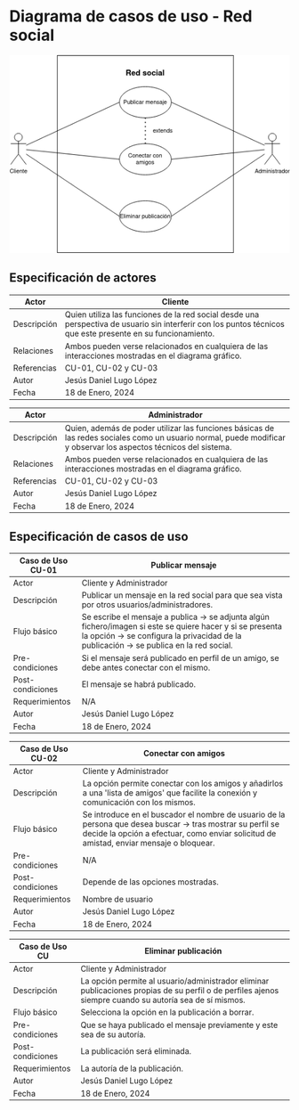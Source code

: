 # Diagrama de casos de uso - Red social

<div align=center>

![img](diagrama-red-social.drawio.png)

</div>

## Especificación de actores

|  Actor | Cliente |
|---|---|
| Descripción  | Quien utiliza las funciones de la red social desde una perspectiva de usuario sin interferir con los puntos técnicos que este presente en su funcionamiento.  |
| Relaciones | Ambos pueden verse relacionados en cualquiera de las interacciones mostradas en el diagrama gráfico.  |
| Referencias | CU-01, CU-02 y CU-03 |  
| Autor  | Jesús Daniel Lugo López |
|Fecha | 18 de Enero, 2024 |

|  Actor | Administrador |
|---|---|
| Descripción  | Quien, además de poder utilizar las funciones básicas de las redes sociales como un usuario normal, puede modificar y observar los aspectos técnicos del sistema. |
| Relaciones | Ambos pueden verse relacionados en cualquiera de las interacciones mostradas en el diagrama gráfico.  |
| Referencias | CU-01, CU-02 y CU-03 |  
| Autor  | Jesús Daniel Lugo López |
|Fecha | 18 de Enero, 2024 |

## Especificación de casos de uso

 |  Caso de Uso	CU-01 | Publicar mensaje  |
  |---|---|
  | Actor  |  Cliente y Administrador |
  | Descripción | Publicar un mensaje en la red social para que sea vista por otros usuarios/administradores. |
  | Flujo básico | Se escribe el mensaje a publica -> se adjunta algún fichero/imagen si este se quiere hacer y si se presenta la opción -> se configura la privacidad de la publicación -> se publica en la red social. |
  | Pre-condiciones | Si el mensaje será publicado en perfil de un amigo, se debe antes conectar con el mismo. |  
  | Post-condiciones  | El mensaje se habrá publicado.  |  
  |  Requerimientos | N/A |
  | Autor  | Jesús Daniel Lugo López |
  |Fecha | 18 de Enero, 2024 |

   |  Caso de Uso	CU-02 | Conectar con amigos  |
  |---|---|
  | Actor  |  Cliente y Administrador |
  | Descripción | La opción permite conectar con los amigos y añadirlos a una 'lista de amigos' que facilite la conexión y comunicación con los mismos.  |
  | Flujo básico | Se introduce en el buscador el nombre de usuario de la persona que desea buscar -> tras mostrar su perfil se decide la opción a efectuar, como enviar solicitud de amistad, enviar mensaje o bloquear. |
  | Pre-condiciones | N/A  |  
  | Post-condiciones  | Depende de las opciones mostradas. |  
  |  Requerimientos | Nombre de usuario  |
  | Autor  | Jesús Daniel Lugo López |
  |Fecha | 18 de Enero, 2024 |

   |  Caso de Uso	CU | Eliminar publicación  |
  |---|---|
  | Actor  |  Cliente y Administrador |
  | Descripción | La opción permite al usuario/administrador eliminar publicaciones propias de su perfil o de perfiles ajenos siempre cuando su autoría sea de sí mismos.  |
  | Flujo básico | Selecciona la opción en la publicación a borrar. |
  | Pre-condiciones | Que se haya publicado el mensaje previamente y este sea de su autoría.  |  
  | Post-condiciones  | La publicación será eliminada.  |  
  |  Requerimientos |La autoría de la publicación. |
  | Autor  | Jesús Daniel Lugo López |
  |Fecha | 18 de Enero, 2024 |
